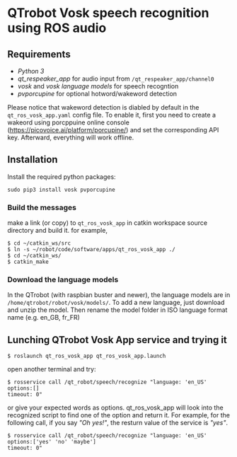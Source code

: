 # QTrobot Vosk speech recognition using ROS audio

## Requirements 
- *Python 3*
- *qt_respeaker_app* for audio input from `/qt_respeaker_app/channel0`
- *vosk* and *vosk language models* for speech recogntion 
- *pvporcupine* for optional hotword/wakeword detection 

Please notice that wakeword detection is diabled by default in the `qt_ros_vosk_app.yaml` config file. To enable it, first you need to create a wakeord using porcppuine online console (https://picovoice.ai/platform/porcupine/) and set the corresponding API key. Afterward, everything will work offline. 


## Installation 
Install the required python packages:

```
sudo pip3 install vosk pvporcupine
```


### Build the messages 
make a link (or copy) to `qt_ros_vosk_app` in catkin workspace source directory and build it. for example, 

```
$ cd ~/catkin_ws/src
$ ln -s ~/robot/code/software/apps/qt_ros_vosk_app ./
$ cd ~/catkin_ws/
$ catkin_make
```

### Download the language models

In the QTrobot (with raspbian buster and newer), the language models are 
in `/home/qtrobot/robot/vosk/models/`. To add a new language, just download and unzip the model.
Then rename the model folder in ISO language format name (e.g. en_GB, fr_FR)


## Lunching QTrobot Vosk App service and trying it
```
$ roslaunch qt_ros_vosk_app qt_ros_vosk_app.launch
```

open another terminal and try:
```
$ rosservice call /qt_robot/speech/recognize "language: 'en_US'
options:[]
timeout: 0"
```

or give your expected words as options. qt_ros_vosk_app will look into the recognized script to find one of the option and return it. For example, for the following call, if you say *"Oh yes!"*, the resturn value of the service is *"yes"*.

```
$ rosservice call /qt_robot/speech/recognize "language: 'en_US'
options:['yes' 'no' 'maybe']
timeout: 0"
```
